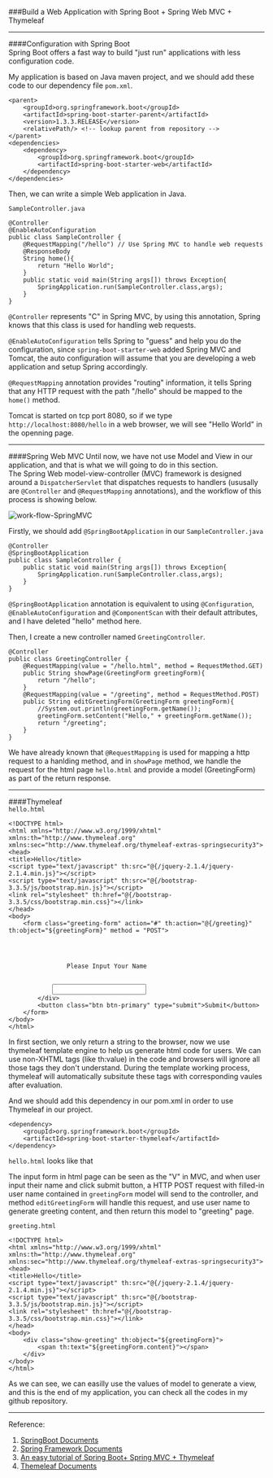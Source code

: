 ###Build a Web Application with Spring Boot + Spring Web MVC + Thymeleaf

---
####Configuration with Spring Boot  
Spring Boot offers a fast way to build "just run" applications with less configuration code.  

My application is based on Java maven project, and we should add these code to our dependency file `pom.xml`. 

	<parent>
		<groupId>org.springframework.boot</groupId>
		<artifactId>spring-boot-starter-parent</artifactId>
		<version>1.3.3.RELEASE</version>
		<relativePath/> <!-- lookup parent from repository -->
	</parent>
    <dependencies>
		<dependency>
        	<groupId>org.springframework.boot</groupId>
        	<artifactId>spring-boot-starter-web</artifactId>
    	</dependency>
	</dependencies>

Then, we can write a simple Web application in Java.  

`SampleController.java`
<pre><code>@Controller
@EnableAutoConfiguration
public class SampleController {
	@RequestMapping("/hello") // Use Spring MVC to handle web requests
	@ResponseBody
	String home(){
		return "Hello World";
	}
	public static void main(String args[]) throws Exception{
		SpringApplication.run(SampleController.class,args);
	}
}
</code></pre>

`@Controller` represents "C" in Spring MVC, by using this annotation, Spring knows that this class is used for handling web requests.  

`@EnableAutoConfiguration` tells Spring to "guess" and help you do the configuration, since `spring-boot-starter-web` added Spring MVC and Tomcat, the auto configuration will assume that you are developing a web application and setup Spring accordingly.    

`@RequestMapping` annotation provides "routing" information, it tells Spring that any HTTP request with the path "/hello" should be mapped to the `home()` method.  

Tomcat is started on tcp port 8080, so if we type `http://localhost:8080/hello` in a web browser, we will see "Hello World" in the openning page. 

---
####Spring Web MVC
Until now, we have not use Model and View in our application, and that is what we will going to do in this section.  
The Spring Web model-view-controller (MVC) framework is designed around a `DispatcherServlet` that dispatches requests to handlers (ususally are `@Controller` and `@RequestMapping` annotations), and the workflow of this process is showing below.  

![work-flow-SpringMVC](https://raw.githubusercontent.com/ultra7677/ADWebLab1/master/images/work-flow-SpringMVC.jpg)

Firstly, we should add `@SpringBootApplication` in our `SampleController.java`  
<pre><code>@Controller
@SpringBootApplication
public class SampleController {
	public static void main(String args[]) throws Exception{
		SpringApplication.run(SampleController.class,args);
	}
}
</code></pre>
`@SpringBootApplication` annotation is equivalent to using `@Configuration`, `@EnableAutoConfiguration` and `@ComponentScan` with their default attributes, and I have deleted "hello" method here.  

Then, I create a new controller named `GreetingController`.  
<pre><code>@Controller
public class GreetingController {
    @RequestMapping(value = "/hello.html", method = RequestMethod.GET)
    public String showPage(GreetingForm greetingForm){
    	return "/hello";
    }
    @RequestMapping(value = "/greeting", method = RequestMethod.POST)
    public String editGreetingForm(GreetingForm greetingForm){
    	//System.out.println(greetingForm.getName());
    	greetingForm.setContent("Hello," + greetingForm.getName());
    	return "/greeting";
    } 
}
</code></pre>

We have already known that `@RequestMapping` is used for mapping a http request to a hanlding method, and in `showPage` method, we handle the request for the html page `hello.html` and provide a model (GreetingForm) as part of the return response.  

---
####Thymeleaf  
`hello.html`
<pre><code>&lt;!DOCTYPE html&gt;
&lt;html xmlns="http://www.w3.org/1999/xhtml" xmlns:th="http://www.thymeleaf.org" xmlns:sec="http://www.thymeleaf.org/thymeleaf-extras-springsecurity3"&gt;
&lt;head&gt;
&lt;title&gt;Hello&lt;/title&gt;
&lt;script type="text/javascript" th:src="@{/jquery-2.1.4/jquery-2.1.4.min.js}"&gt;&lt;/script&gt;
&lt;script type="text/javascript" th:src="@{/bootstrap-3.3.5/js/bootstrap.min.js}"&gt;&lt;/script&gt;
&lt;link rel="stylesheet" th:href="@{/bootstrap-3.3.5/css/bootstrap.min.css}"&gt;&lt;/link&gt;
&lt;/head&gt;
&lt;body&gt;
	&lt;form class="greeting-form" action="#" th:action="@{/greeting}" th:object="${greetingForm}" method = "POST">
		<div class="input-field-group">
			<div class="input-label">
				Please Input Your Name
			</div>
			<input class="form-control" type="text" th:field="*{name}" th:value="${greetingForm.name}">
		&lt;/div&gt;
		&lt;button class="btn btn-primary" type="submit"&gt;Submit&lt;/button&gt;
	&lt;/form&gt;
&lt;/body&gt;
&lt;/html&gt;
</code></pre>

In first section, we only return a string to the browser, now we use thymeleaf template engine to help us generate html code for users. We can use non-XHTML tags (like th:value) in the code and browsers will ignore all those tags they don't understand. During the template working process, thymeleaf will automatically subsitute these tags with corresponding vaules after evaluation.  

And we should add this dependency in our pom.xml in order to use Thymeleaf in our project.  

	<dependency>  
  		<groupId>org.springframework.boot</groupId>
  		<artifactId>spring-boot-starter-thymeleaf</artifactId>
	</dependency>

`hello.html` looks like that

The input form in html page can be seen as the "V" in MVC, and when user input their name and click submit button, a HTTP POST request with filled-in user name contained in `greetingForm` model will send to the controller, and method `editGreetingForm` will handle this request, and use user name to generate greeting content, and then return this model to "greeting" page.  

`greeting.html`
<pre><code>&lt;!DOCTYPE html&gt;
&lt;html xmlns="http://www.w3.org/1999/xhtml" xmlns:th="http://www.thymeleaf.org" xmlns:sec="http://www.thymeleaf.org/thymeleaf-extras-springsecurity3"&gt;
&lt;head&gt;
&lt;title&gt;Hello&lt;/title&gt;
&lt;script type="text/javascript" th:src="@{/jquery-2.1.4/jquery-2.1.4.min.js}"&gt;&lt;/script&gt;
&lt;script type="text/javascript" th:src="@{/bootstrap-3.3.5/js/bootstrap.min.js}"&gt;&lt;/script&gt;
&lt;link rel="stylesheet" th:href="@{/bootstrap-3.3.5/css/bootstrap.min.css}"&gt;&lt;/link&gt;
&lt;/head&gt;
&lt;body&gt;
	&lt;div class="show-greeting" th:object="${greetingForm}"&gt;
		&lt;span th:text="${greetingForm.content}"&gt;&lt;/span&gt;
	&lt;/div&gt;
&lt;/body&gt;
&lt;/html&gt;
</code></pre>

As we can see, we can easilly use the values of model to generate a view, and this is the end of my application, you can check all the codes in my github repository. 
 
---
Reference:  
1. [SpringBoot Documents](http://docs.spring.io/spring-boot/docs/current-SNAPSHOT/reference/htmlsingle)  
2. [Spring Framework Documents](http://docs.spring.io/spring/docs/4.3.0.BUILD-SNAPSHOT/spring-framework-reference/htmlsingle/)  
3. [An easy tutorial of Spring Boot+ Spring MVC + Thymeleaf](http://zhuanlan.zhihu.com/p/20676923)  
4. [Themeleaf Documents](http://www.thymeleaf.org/doc/tutorials/2.1/usingthymeleaf.html#introducing-thymeleaf)  



